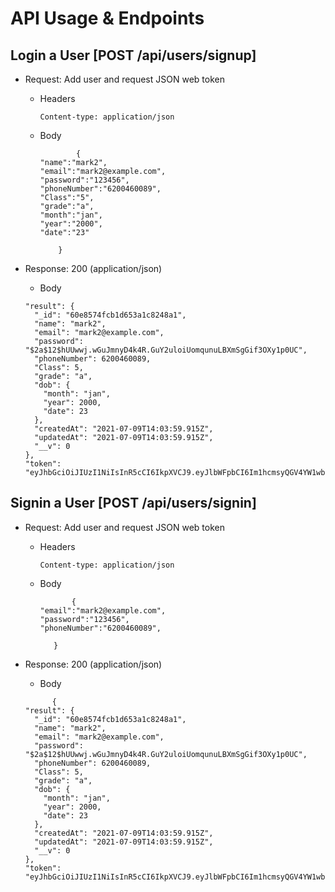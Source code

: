 # API Usage & Endpoints

## Login a User [POST /api/users/signup]

- Request: Add user and request JSON web token

  - Headers

        Content-type: application/json

  - Body

    ```
            {
    "name":"mark2",
    "email":"mark2@example.com",
    "password":"123456",
    "phoneNumber":"6200460089",
    "Class":"5",
    "grade":"a",
    "month":"jan",
    "year":"2000",
    "date":"23"

        }

    ```

- Response: 200 (application/json)

  - Body

  ```
  "result": {
    "_id": "60e8574fcb1d653a1c8248a1",
    "name": "mark2",
    "email": "mark2@example.com",
    "password": "$2a$12$hUUwwj.wGuJmnyD4k4R.GuY2uloiUomqunuLBXmSgGif3OXy1p0UC",
    "phoneNumber": 6200460089,
    "Class": 5,
    "grade": "a",
    "dob": {
      "month": "jan",
      "year": 2000,
      "date": 23
    },
    "createdAt": "2021-07-09T14:03:59.915Z",
    "updatedAt": "2021-07-09T14:03:59.915Z",
    "__v": 0
  },
  "token": "eyJhbGciOiJIUzI1NiIsInR5cCI6IkpXVCJ9.eyJlbWFpbCI6Im1hcmsyQGV4YW1wbGUuY29tIiwicGhvbmVOdW1iZXIiOjYyMDA0NjAwODksImlkIjoiNjBlODU3NGZjYjFkNjUzYTFjODI0OGExIiwiaWF0IjoxNjI1ODM5NDM5LCJleHAiOjE2MjU4NDMwMzl9.hbO24EzbOhaQAArboteUuPBoVhTkdzMeasVHvXoXZX8"
  ```

## Signin a User [POST /api/users/signin]

- Request: Add user and request JSON web token

  - Headers

        Content-type: application/json

  - Body

    ```
           {
    "email":"mark2@example.com",
    "password":"123456",
    "phoneNumber":"6200460089",

       }
    ```

- Response: 200 (application/json)

  - Body

  ```
        {
  "result": {
    "_id": "60e8574fcb1d653a1c8248a1",
    "name": "mark2",
    "email": "mark2@example.com",
    "password": "$2a$12$hUUwwj.wGuJmnyD4k4R.GuY2uloiUomqunuLBXmSgGif3OXy1p0UC",
    "phoneNumber": 6200460089,
    "Class": 5,
    "grade": "a",
    "dob": {
      "month": "jan",
      "year": 2000,
      "date": 23
    },
    "createdAt": "2021-07-09T14:03:59.915Z",
    "updatedAt": "2021-07-09T14:03:59.915Z",
    "__v": 0
  },
  "token": "eyJhbGciOiJIUzI1NiIsInR5cCI6IkpXVCJ9.eyJlbWFpbCI6Im1hcmsyQGV4YW1wbGUuY29tIiwicGhvbmVOdW1iZXIiOjYyMDA0NjAwODksImlkIjoiNjBlODU3NGZjYjFkNjUzYTFjODI0OGExIiwiaWF0IjoxNjI1ODM5NDM5LCJleHAiOjE2MjU4NDMwMzl9.hbO24EzbOhaQAArboteUuPBoVhTkdzMeasVHvXoXZX8"
  ```
